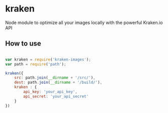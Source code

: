 # kraken
Node module to optimize all your images locally with the powerful Kraken.io API

## How to use

```javascript

var kraken = require('kraken-images');
var path = require('path');

kraken({
    src: path.join(__dirname + '/src/'),
    dest: path.join(__dirname + '/build/'),
    kraken : {
        api_key: 'your_api_key',
        api_secret: 'your_api_secret'
    }
})

```
